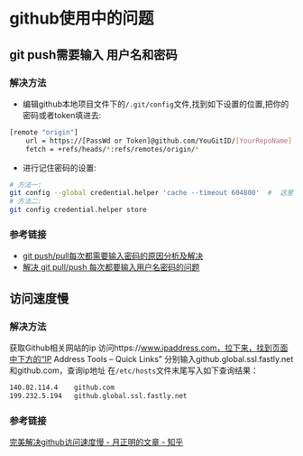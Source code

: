 # github使用中的问题
## git push需要输入 用户名和密码
### 解决方法

- 编辑github本地项目文件下的`/.git/config`文件,找到如下设置的位置,把你的密码或者token填进去:

```bash
[remote "origin"]
	url = https://[PassWd or Token]@github.com/YouGitID/[YourRepoName].git
	fetch = +refs/heads/*:refs/remotes/origin/*

```
- 进行记住密码的设置:

```bash
# 方法一:
git config --global credential.helper 'cache --timeout 604800'  #  这里设置账号信息被记住7200秒，两个小时,一周是604800秒。
# 方法二:
git config credential.helper store
```

### 参考链接
- [git push/pull每次都需要输入密码的原因分析及解决](https://blog.csdn.net/tsq292978891/article/details/89316612)
- [解决 git pull/push 每次都要输入用户名密码的问题](https://www.jianshu.com/p/5b81c9ce505c)

## 访问速度慢
### 解决方法
获取Github相关网站的ip
访问https://www.ipaddress.com，拉下来，找到页面中下方的“IP Address Tools – Quick Links”
分别输入github.global.ssl.fastly.net和github.com，查询ip地址
在`/etc/hosts`文件末尾写入如下查询结果：

```bash
140.82.114.4	github.com
199.232.5.194	github.global.ssl.fastly.net
```

### 参考链接
[完美解决github访问速度慢 - 月正明的文章 - 知乎](https://zhuanlan.zhihu.com/p/93436925)
